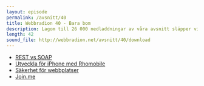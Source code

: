 ```yaml
---
layout: episode
permalink: /avsnitt/40
title: Webbradion 40 - Bara bom
description: Lagom till 26 000 nedladdningar av våra avsnitt släpper vi avsnitt 40! Vi tar upp säkerhet, iPhån-utveckling och API-er. 
length: 42
sound_file: http://webbradion.net/avsnitt/40/download
---
```


* [REST vs SOAP](http://royal.pingdom.com/2010/10/15/rest-in-peace-soap)
* [Utveckla för iPhone med Rhomobile](http://rhomobile.com/)
* [Säkerhet för webbplatser](http://www.smashingmagazine.com/2010/10/18/common-security-mistakes-in-web-applications/)
* [Join.me](https://join.me/)
